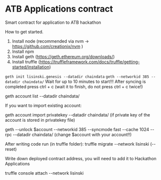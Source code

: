 # ATB Applications contract

Smart contract for application to ATB hackathon

How to get started.
1) Install node (recommended via nvm -> https://github.com/creationix/nvm )
2) Install npm
3) Install geth (https://geth.ethereum.org/downloads/)
4) Install truffle (https://truffleframework.com/docs/truffle/getting-started/installation)


<code>geth init lisinski.genesis --datadir chaindata</code>
<code>geth --networkid 385 --datadir chaindata/</code>
Wait for up to 10 minutes to start!!!
After syncing is completed press ctrl + c (wait it to finish, do not press ctrl + c twice!)

geth account list --datadir chaindata/

If you want to import existing account:

geth account import privatekey --datadir chaindata/ (if private key of the account is stored in privatekey file)

geth --unlock $account --networkid 385 --syncmode fast --cache 1024 --rpc --datadir chaindata/ (change $account with your account!!)

After writing code run (in truffle folder):
truffle migrate --network lisinski (--reset)

Write down deployed contract address, you will need to add it to Hackathon Applications

truffle console attach --network lisinski



